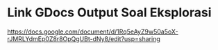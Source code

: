 # Link GDocs Output Soal Eksplorasi

https://docs.google.com/document/d/1Rq5eAyZ9w50a5oX-rJMRLYdmEp0Z8r8OpQgUBt-dNy8/edit?usp=sharing